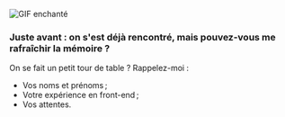![GIF enchanté](https://media2.giphy.com/media/10a9ikXNvR9MXe/giphy.gif?cid=ecf05e4757qd674zna4tglexrjj43ux5e2sq2trecek8uipn&rid=giphy.gif)

### Juste avant : on s'est déjà rencontré, mais pouvez-vous me rafraîchir la mémoire ?

On se fait un petit tour de table ? Rappelez-moi :

- Vos noms et prénoms ;
- Votre expérience en front-end ;
- Vos attentes.
